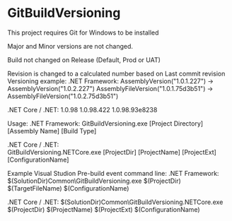 # GitBuildVersioning

This project requires Git for Windows to be installed

Major and Minor versions are not changed.

Build not changed on Release (Default, Prod or UAT)

Revision is changed to a calculated number based on Last commit revision Versioning example:
  .NET Framework:
      AssemblyVersion("1.0.1.227") -> AssemblyVersion("1.0.2.227")
      AssemblyFileVersion("1.0.1.75d3b51") -> AssemblyFileVersion("1.0.2.75d3b51")
  
  .NET Core / .NET:
      <Version>1.0.98</Version>
      <AssemblyVersion>1.0.98.422</AssemblyVersion>
      <FileVersion>1.0.98.93e8238</FileVersion>
    
Usage:
  .NET Framework:
      GitBuildVersioning.exe [Project Directory] [Assembly Name] [Build Type]
  
  .NET Core / .NET:       
       GitBuildVersioning.NETCore.exe [ProjectDir] [ProjectName] [ProjectExt] [ConfigurationName]



Example Visual Studion Pre-build event command line:
  .NET Framework:
      $(SolutionDir)Common\GitBuildVersioning.exe $(ProjectDir) $(TargetFileName) $(ConfigurationName)
      
  .NET Core / .NET:
      $(SolutionDir)Common\GitBuildVersioning.NETCore.exe $(ProjectDir) $(ProjectName) $(ProjectExt) $(ConfigurationName)

